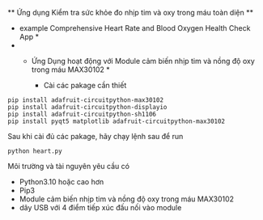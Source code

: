 ** Ứng dụng Kiểm tra sức khỏe đo nhịp tim và oxy trong máu toàn diện **
* example Comprehensive Heart Rate and Blood Oxygen Health Check App *
* - Ứng Dụng hoạt động với Module cảm biến nhịp tim và nồng độ oxy trong máu MAX30102 *
 
    * Cài các pakage cần thiết
  
```
pip install adafruit-circuitpython-max30102
pip install adafruit-circuitpython-displayio
pip install adafruit-circuitpython-sh1106
pip install pyqt5 matplotlib adafruit-circuitpython-max30102

```

Sau khi cài đủ các pakage, hãy chạy lệnh sau để run
```
python heart.py
```
Môi trường và tài nguyên yêu cầu có
- Python3.10 hoặc cao hơn
- Pip3
- Module cảm biến nhịp tim và nồng độ oxy trong máu MAX30102
- dây USB với 4 điểm tiếp xúc đấu nối vào module
